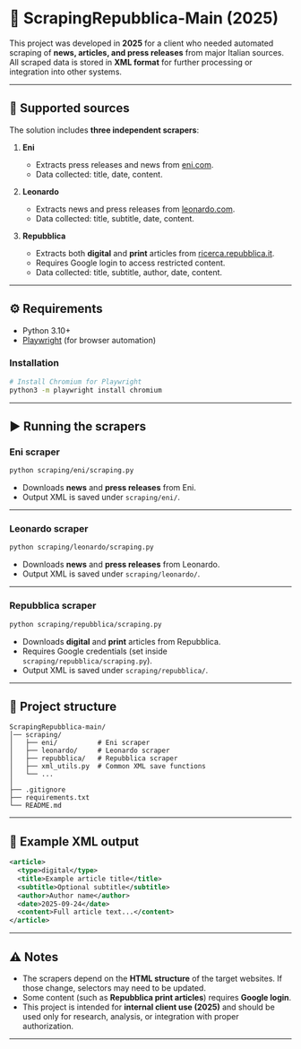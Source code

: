 # 📰 ScrapingRepubblica-Main (2025)

This project was developed in **2025** for a client who needed automated scraping of **news, articles, and press releases** from major Italian sources.  
All scraped data is stored in **XML format** for further processing or integration into other systems.

---

## 📌 Supported sources

The solution includes **three independent scrapers**:

1. **Eni**  
   - Extracts press releases and news from [eni.com](https://www.eni.com/).  
   - Data collected: title, date, content.

2. **Leonardo**  
   - Extracts news and press releases from [leonardo.com](https://www.leonardo.com/).  
   - Data collected: title, subtitle, date, content.

3. **Repubblica**  
   - Extracts both **digital** and **print** articles from [ricerca.repubblica.it](https://ricerca.repubblica.it/).  
   - Requires Google login to access restricted content.  
   - Data collected: title, subtitle, author, date, content.

---

## ⚙️ Requirements

- Python 3.10+  
- [Playwright](https://playwright.dev/python/) (for browser automation)

### Installation

```bash
# Install Chromium for Playwright
python3 -m playwright install chromium
```

---

## ▶️ Running the scrapers

### Eni scraper
```bash
python scraping/eni/scraping.py
```
- Downloads **news** and **press releases** from Eni.  
- Output XML is saved under `scraping/eni/`.

---

### Leonardo scraper
```bash
python scraping/leonardo/scraping.py
```
- Downloads **news** and **press releases** from Leonardo.  
- Output XML is saved under `scraping/leonardo/`.

---

### Repubblica scraper
```bash
python scraping/repubblica/scraping.py
```
- Downloads **digital** and **print** articles from Repubblica.  
- Requires Google credentials (set inside `scraping/repubblica/scraping.py`).  
- Output XML is saved under `scraping/repubblica/`.

---

## 📂 Project structure

```
ScrapingRepubblica-main/
│── scraping/
│   ├── eni/          # Eni scraper
│   ├── leonardo/     # Leonardo scraper
│   ├── repubblica/   # Repubblica scraper
│   ├── xml_utils.py  # Common XML save functions
│   └── ...
│
├── .gitignore
├── requirements.txt
└── README.md
```

---

## 📑 Example XML output

```xml
<article>
  <type>digital</type>
  <title>Example article title</title>
  <subtitle>Optional subtitle</subtitle>
  <author>Author name</author>
  <date>2025-09-24</date>
  <content>Full article text...</content>
</article>
```

---

## ⚠️ Notes

- The scrapers depend on the **HTML structure** of the target websites. If those change, selectors may need to be updated.  
- Some content (such as **Repubblica print articles**) requires **Google login**.  
- This project is intended for **internal client use (2025)** and should be used only for research, analysis, or integration with proper authorization.

---
